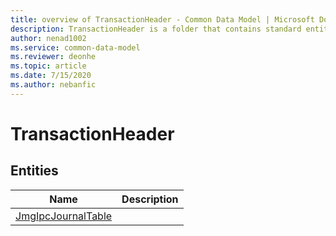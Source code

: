 ```yaml
---
title: overview of TransactionHeader - Common Data Model | Microsoft Docs
description: TransactionHeader is a folder that contains standard entities related to the Common Data Model.
author: nenad1002
ms.service: common-data-model
ms.reviewer: deonhe
ms.topic: article
ms.date: 7/15/2020
ms.author: nebanfic
---
```


# TransactionHeader


## Entities

|Name|Description|
|---|---|
|[JmgIpcJournalTable](JmgIpcJournalTable.md)||
